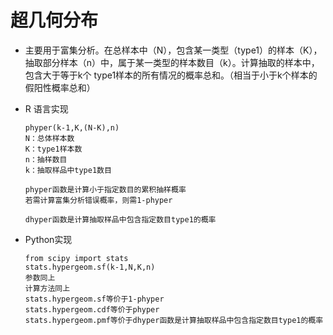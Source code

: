 # 超几何分布
* 主要用于富集分析。在总样本中（N），包含某一类型（type1）的样本（K），抽取部分样本（n）中，属于某一类型的样本数目（k）。计算抽取的样本中，包含大于等于k个
type1样本的所有情况的概率总和。（相当于小于k个样本的假阳性概率总和）
* R 语言实现

      phyper(k-1,K,(N-K),n)
      N：总体样本数
      K：type1样本数
      n：抽样数目
      k：抽取样品中type1数目
      
      phyper函数是计算小于指定数目的累积抽样概率
      若需计算富集分析错误概率，则需1-phyper
      
      dhyper函数是计算抽取样品中包含指定数目type1的概率
* Python实现

      from scipy import stats
      stats.hypergeom.sf(k-1,N,K,n)
      参数同上
      计算方法同上
      stats.hypergeom.sf等价于1-phyper
      stats.hypergeom.cdf等价于phyper
      stats.hypergeom.pmf等价于dhyper函数是计算抽取样品中包含指定数目type1的概率
